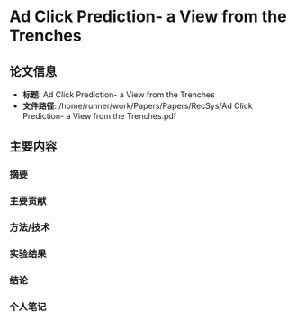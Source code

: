 # Ad Click Prediction- a View from the Trenches

## 论文信息
- **标题**: Ad Click Prediction- a View from the Trenches
- **文件路径**: /home/runner/work/Papers/Papers/RecSys/Ad Click Prediction- a View from the Trenches.pdf

## 主要内容

### 摘要


### 主要贡献


### 方法/技术


### 实验结果


### 结论


### 个人笔记


